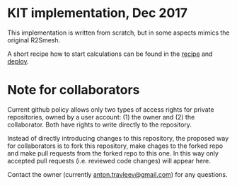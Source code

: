 # KIT implementation, Dec 2017
This implementation is written from scratch, but in some aspects mimics the
original R2Smesh.

A short recipe how to start calculations can be found in the
[recipe](doc/recipe.rst) and [deploy](/deploy.rst).



# Note for collaborators
Current github policy allows only two types of access rights for private
repositories, owned by a user account: (1) the owner and (2) the collaborator.
Both have rights to write directly to the repository. 

Instead of directly introducing changes to this repository, the proposed way
for collaborators is to fork this repository, make chages to the forked repo
and make pull requests from the forked repo to this one. In this way only
accepted pull requests (i.e. reviewed code changes) will appear here.

Contact the owner (currently <anton.travleev@gmail.com>) for any questions.
